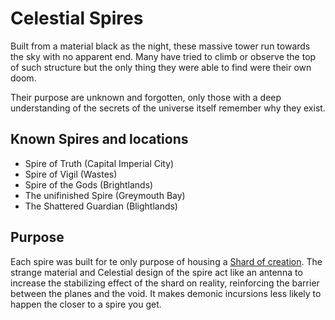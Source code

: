 # Celestial Spires

Built from a material black as the night, these massive tower run towards the sky with no apparent end. Many have tried to climb or observe the top of such structure but the only thing they were able to find were their own doom.

Their purpose are unknown and forgotten, only those with a deep understanding of the secrets of the universe itself remember why they exist.

## Known Spires and locations

- Spire of Truth (Capital Imperial City)
- Spire of Vigil (Wastes)
- Spire of the Gods (Brightlands)
- The unifinished Spire (Greymouth Bay)
- The Shattered Guardian (Blightlands) 
 
## Purpose

Each spire was built for te only purpose of housing a [Shard of creation](../items/shards-of-creation.md). The strange material and Celestial design of the spire act like an antenna to increase the stabilizing effect of the shard on reality, reinforcing the barrier between the planes and the void. It makes demonic incursions less likely to happen the closer to a spire you get.

